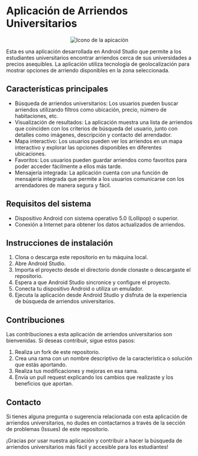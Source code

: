 # Aplicación de Arriendos Universitarios

<p align="center">
  <img src="ruta/imagen.png" alt="Icono de la apicación">
</p>

Esta es una aplicación desarrollada en Android Studio que permite a los estudiantes universitarios encontrar arriendos cerca de sus universidades a precios asequibles. La aplicación utiliza tecnología de geolocalización para mostrar opciones de arriendo disponibles en la zona seleccionada.

## Características principales

- Búsqueda de arriendos universitarios: Los usuarios pueden buscar arriendos utilizando filtros como ubicación, precio, número de habitaciones, etc.
- Visualización de resultados: La aplicación muestra una lista de arriendos que coinciden con los criterios de búsqueda del usuario, junto con detalles como imágenes, descripción y contacto del arrendador.
- Mapa interactivo: Los usuarios pueden ver los arriendos en un mapa interactivo y explorar las opciones disponibles en diferentes ubicaciones.
- Favoritos: Los usuarios pueden guardar arriendos como favoritos para poder acceder fácilmente a ellos más tarde.
- Mensajería integrada: La aplicación cuenta con una función de mensajería integrada que permite a los usuarios comunicarse con los arrendadores de manera segura y fácil.

## Requisitos del sistema

- Dispositivo Android con sistema operativo 5.0 (Lollipop) o superior.
- Conexión a Internet para obtener los datos actualizados de arriendos.

## Instrucciones de instalación

1. Clona o descarga este repositorio en tu máquina local.
2. Abre Android Studio.
3. Importa el proyecto desde el directorio donde clonaste o descargaste el repositorio.
4. Espera a que Android Studio sincronice y configure el proyecto.
5. Conecta tu dispositivo Android o utiliza un emulador.
6. Ejecuta la aplicación desde Android Studio y disfruta de la experiencia de búsqueda de arriendos universitarios.

## Contribuciones

Las contribuciones a esta aplicación de arriendos universitarios son bienvenidas. Si deseas contribuir, sigue estos pasos:

1. Realiza un fork de este repositorio.
2. Crea una rama con un nombre descriptivo de la característica o solución que estás aportando.
3. Realiza tus modificaciones y mejoras en esa rama.
4. Envía un pull request explicando los cambios que realizaste y los beneficios que aportan.

## Contacto

Si tienes alguna pregunta o sugerencia relacionada con esta aplicación de arriendos universitarios, no dudes en contactarnos a través de la sección de problemas (Issues) de este repositorio.

¡Gracias por usar nuestra aplicación y contribuir a hacer la búsqueda de arriendos universitarios más fácil y accesible para los estudiantes!
